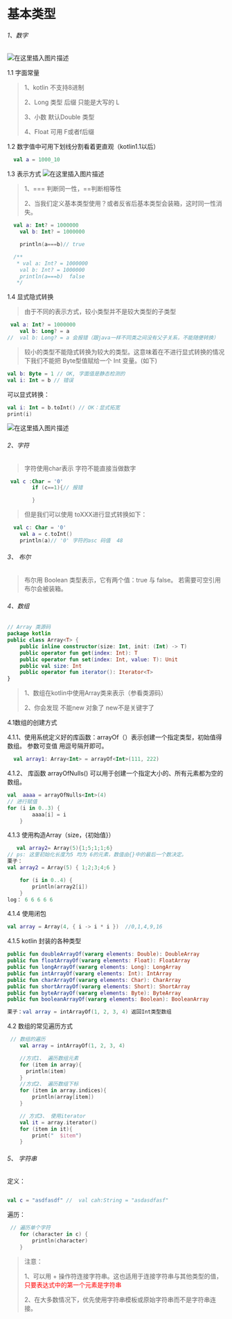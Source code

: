 # 基本类型

###### 1、数字

![在这里插入图片描述](https://img-blog.csdnimg.cn/20190603200923491.png?x-oss-process=image/watermark,type_ZmFuZ3poZW5naGVpdGk,shadow_10,text_aHR0cHM6Ly9ibG9nLmNzZG4ubmV0L3FxXzM4MzUwNjM1,size_16,color_FFFFFF,t_70)

1.1 字面常量

> 1、kotlin 不支持8进制
>
> 2、Long 类型 后缀 只能是大写的 L
>
> 3、小数 默认Double 类型
>
> 4、Float 可用 F或者f后缀

1.2 数字值中可用下划线分割看着更直观（kotlin1.1以后）

```kotlin
  val a = 1000_10

```

1.3 表示方式
![在这里插入图片描述](https://img-blog.csdnimg.cn/20190603201028475.png?x-oss-process=image/watermark,type_ZmFuZ3poZW5naGVpdGk,shadow_10,text_aHR0cHM6Ly9ibG9nLmNzZG4ubmV0L3FxXzM4MzUwNjM1,size_16,color_FFFFFF,t_70)

> 1、=== 判断同一性，==判断相等性
>
> 2、当我们定义基本类型使用？或者反省后基本类型会装箱，这时同一性消失。

```kotlin
  val a: Int? = 1000000
    val b: Int? = 1000000

    println(a===b)// true

  /**
   * val a: Int? = 1000000
    val b: Int? = 1000000
    println(a===b)  false
   */
```





1.4 显式隐式转换

> 由于不同的表⽰⽅式，较⼩类型并不是较⼤类型的⼦类型

```kotlin
 val a: Int? = 1000000
    val b: Long? = a
//  val b: Long? = a 会报错（跟java一样不同类之间没有父子关系，不能随便转换）
```





> 较⼩的类型不能隐式转换为较⼤的类型。这意味着在不进⾏显式转换的情况下我们不能把 Byte型值赋给⼀个 Int 变量。(如下)

```kotlin
val b: Byte = 1 // OK, 字⾯值是静态检测的
val i: Int = b // 错误

```

可以显式转换：

```kotlin
val i: Int = b.toInt() // OK：显式拓宽
print(i)
```

![在这里插入图片描述](https://img-blog.csdnimg.cn/20190603201140473.png?x-oss-process=image/watermark,type_ZmFuZ3poZW5naGVpdGk,shadow_10,text_aHR0cHM6Ly9ibG9nLmNzZG4ubmV0L3FxXzM4MzUwNjM1,size_16,color_FFFFFF,t_70)



###### 2、字符

> 字符使用char表示  字符不能直接当做数字

```kotlin
 val c :Char = '0'
        if (c==1){// 报错

        }
```

> 但是我们可以使用 toXXX进行显式转换如下：

```kotlin
  val c: Char = '0'
    val a = c.toInt()  
    println(a)// '0' 字符的asc 码值  48 
```

###### 3、 布尔

>布尔⽤ Boolean 类型表⽰，它有两个值：true 与 false。
>若需要可空引⽤布尔会被装箱。

###### 4、数组

```kotlin
// Array 类源码
package kotlin
public class Array<T> {
    public inline constructor(size: Int, init: (Int) -> T)
    public operator fun get(index: Int): T
    public operator fun set(index: Int, value: T): Unit
    public val size: Int
    public operator fun iterator(): Iterator<T>
}

```



> 1、数组在kotlin中使用Array类来表示（参看类源码）
>
> 2、你会发现 不能new 对象了 new不是关键字了

4.1数组的创建方式

4.1.1、使用系统定义好的库函数：arrayOf（）表示创建一个指定类型，初始值得数组。  参数可变值 用逗号隔开即可。

```kotlin
  val array1: Array<Int> = arrayOf<Int>(111, 222)
```

4.1.2、 库函数 arrayOfNulls() 可以⽤于创建⼀个指定⼤⼩的、所有元素都为空的数组。

```kotlin
val  aaaa = arrayOfNulls<Int>(4)
// 进行赋值
for (i in 0..3) {
        aaaa[i] = i
    }
```

4.1.3 使用构造Array（size，{初始值}）

```kotlin
   val array2= Array(5){1;5;1;1;6}
// ps: 这里初始化长度为5 均为 6的元素，数值由{}中的最后一个数决定。
栗子：
val array2 = Array(5) { 1;2;3;4;6 }

    for (i in 0..4) {
        println(array2[i])
    }
log： 6 6 6 6 6 
```

4.1.4 使用闭包

```kotlin
val array = Array(4, { i -> i * i })  //0,1,4,9,16
```



4.1.5  kotlin 封装的各种类型

```kotlin
public fun doubleArrayOf(vararg elements: Double): DoubleArray
public fun floatArrayOf(vararg elements: Float): FloatArray
public fun longArrayOf(vararg elements: Long): LongArray
public fun intArrayOf(vararg elements: Int): IntArray
public fun charArrayOf(vararg elements: Char): CharArray
public fun shortArrayOf(vararg elements: Short): ShortArray
public fun byteArrayOf(vararg elements: Byte): ByteArray
public fun booleanArrayOf(vararg elements: Boolean): BooleanArray

栗子：val array = intArrayOf(1, 2, 3, 4) 返回Int类型数组
```



4.2 数组的常见遍历方式

```kotlin
 // 数组的遍历
    val array = intArrayOf(1, 2, 3, 4)

    //方式1、 遍历数组元素
    for (item in array){
      println(item)
    }
    //方式2、 遍历数组下标
    for (item in array.indices){
        println(array[item])
    }

    // 方式3、 使用iterator
    val it = array.iterator()
    for (item in it){
        print("  $item")
    }
```



###### 5、 字符串

定义：

```kotlin

val c = "asdfasdf" //  val cah:String = "asdasdfasf"
```

遍历：

```kotlin
 // 遍历单个字符
    for (character in c) {
        println(character)
    }
```

> 注意：
>
> 1、可以⽤ + 操作符连接字符串。这也适⽤于连接字符串与其他类型的值，<font color = red>只要表达式中的第⼀个元素是字符串</font>
>
> 2、在⼤多数情况下，优先使⽤字符串模板或原始字符串⽽不是字符串连接。
>
> 











